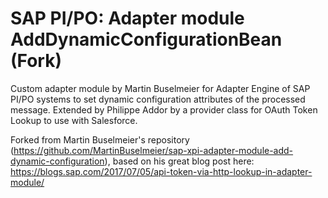 # SAP PI/PO: Adapter module AddDynamicConfigurationBean (Fork)
Custom adapter module by Martin Buselmeier for Adapter Engine of SAP PI/PO systems to set dynamic configuration attributes of the processed message.
Extended by Philippe Addor by a provider class for OAuth Token Lookup to use with Salesforce.

Forked from Martin Buselmeier's repository (https://github.com/MartinBuselmeier/sap-xpi-adapter-module-add-dynamic-configuration), based on his great blog post here: https://blogs.sap.com/2017/07/05/api-token-via-http-lookup-in-adapter-module/

